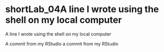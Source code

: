 # shortLab_04A line I wrote using the shell on my local computer
A line I wrote using the shell on my local computer

A commit from my RStudio
a commit from my RStudio
